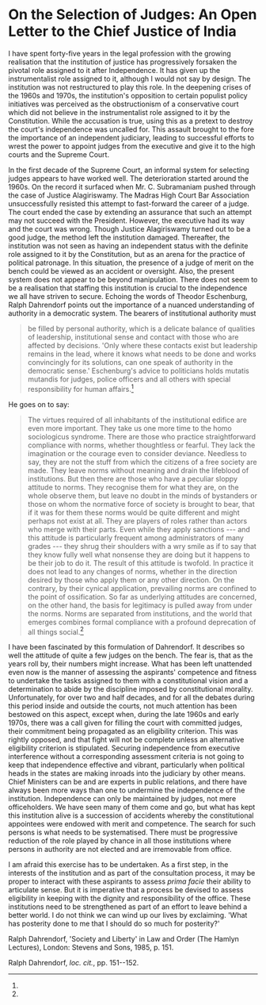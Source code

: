 # On the Selection of Judges: An Open Letter to the Chief Justice of India

I have spent forty-five years in the legal profession with the growing
realisation that the institution of justice has progressively forsaken
the pivotal role assigned to it after Independence. It has given up the
instrumentalist role assigned to it, although I would not say by design.
The institution was not restructured to play this role. In the deepening
crises of the 1960s and 1970s, the institution's opposition to certain
populist policy initiatives was perceived as the obstructionism of a
conservative court which did not believe in the instrumentalist role
assigned to it by the Constitution. While the accusation is true, using
this as a pretext to destroy the court's independence was uncalled for.
This assault brought to the fore the importance of an independent
judiciary, leading to successful efforts to wrest the power to appoint
judges from the executive and give it to the high courts and the Supreme
Court.

In the first decade of the Supreme Court, an informal system for
selecting judges appears to have worked well. The deterioration started
around the 1960s. On the record it surfaced when Mr. C. Subramaniam
pushed through the case of Justice Alagiriswamy. The Madras High Court
Bar Association unsuccessfully resisted this attempt to fast-forward the
career of a judge. The court ended the case by extending an assurance
that such an attempt may not succeed with the President. However, the
executive had its way and the court was wrong. Though Justice
Alagiriswamy turned out to be a good judge, the method left the
institution damaged. Thereafter, the institution was not seen as having
an independent status with the definite role assigned to it by the
Constitution, but as an arena for the practice of political patronage.
In this situation, the presence of a judge of merit on the bench could
be viewed as an accident or oversight. Also, the present system does not
appear to be beyond manipulation. There does not seem to be a
realisation that staffing this institution is crucial to the
independence we all have striven to secure. Echoing the words of Theodor
Eschenburg, Ralph Dahrendorf points out the importance of a nuanced
understanding of authority in a democratic system. The bearers of
institutional authority must

> be filled by personal authority, which is a delicate balance of
> qualities of leadership, institutional sense and contact with those
> who are affected by decisions. 'Only where these contacts exist but
> leadership remains in the lead, where it knows what needs to be done
> and works convincingly for its solutions, can one speak of authority
> in the democratic sense.' Eschenburg's advice to politicians holds
> mutatis mutandis for judges, police officers and all others with
> special responsibility for human affairs.[^210]

He goes on to say:

> The virtues required of all inhabitants of the institutional edifice
> are even more important. They take us one more time to the homo
> sociologicus syndrome. There are those who practice straightforward
> compliance with norms, whether thoughtless or fearful. They lack the
> imagination or the courage even to consider deviance. Needless to say,
> they are not the stuff from which the citizens of a free society are
> made. They leave norms without meaning and drain the lifeblood of
> institutions. But then there are those who have a peculiar sloppy
> attitude to norms. They recognise them for what they are, on the whole
> observe them, but leave no doubt in the minds of bystanders or those
> on whom the normative force of society is brought to bear, that if it
> was for them these norms would be quite different and might perhaps
> not exist at all. They are players of roles rather than actors who
> merge with their parts. Even while they apply sanctions --- and this
> attitude is particularly frequent among administrators of many
> grades --- they shrug their shoulders with a wry smile as if to say that
> they know fully well what nonsense they are doing but it happens to be
> their job to do it. The result of this attitude is twofold. In
> practice it does not lead to any changes of norms, whether in the
> direction desired by those who apply them or any other direction. On
> the contrary, by their cynical application, prevailing norms are
> confined to the point of ossification. So far as underlying attitudes
> are concerned, on the other hand, the basis for legitimacy is pulled
> away from under the norms. Norms are separated from institutions, and
> the world that emerges combines formal compliance with a profound
> deprecation of all things social.[^211]

I have been fascinated by this formulation of Dahrendorf. It describes
so well the attitude of quite a few judges on the bench. The fear is,
that as the years roll by, their numbers might increase. What has been
left unattended even now is the manner of assessing the aspirants'
competence and fitness to undertake the tasks assigned to them with a
constitutional vision and a determination to abide by the discipline
imposed by constitutional morality. Unfortunately, for over two and half
decades, and for all the debates during this period inside and outside
the courts, not much attention has been bestowed on this aspect, except
when, during the late 1960s and early 1970s, there was a call given for
filling the court with committed judges, their commitment being
propagated as an eligibility criterion. This was rightly opposed, and
that fight will not be complete unless an alternative eligibility
criterion is stipulated. Securing independence from executive
interference without a corresponding assessment criteria is not going to
keep that independence effective and vibrant, particularly when
political heads in the states are making inroads into the judiciary by
other means. Chief Ministers can be and are experts in public relations,
and there have always been more ways than one to undermine the
independence of the institution. Independence can only be maintained by
judges, not mere officeholders. We have seen many of them come and go,
but what has kept this institution alive is a succession of accidents
whereby the constitutional appointees were endowed with merit and
competence. The search for such persons is what needs to be
systematised. There must be progressive reduction of the role played by
chance in all those institutions where persons in authority are not
elected and are irremovable from office.

I am afraid this exercise has to be undertaken. As a first step, in the
interests of the institution and as part of the consultation process, it
may be proper to interact with these aspirants to assess _prima facie_
their ability to articulate sense. But it is imperative that a process
be devised to assess eligibility in keeping with the dignity and
responsibility of the office. These institutions need to be strengthened
as part of an effort to leave behind a better world. I do not think we
can wind up our lives by exclaiming. 'What has posterity done to me that
I should do so much for posterity?'


[^210]:
Ralph Dahrendorf, 'Society and Liberty' in Law and Order (The Hamlyn
Lectures), London: Stevens and Sons, 1985, p. 151.

[^211]:
Ralph Dahrendorf, _loc. cit._, pp. 151--152.
